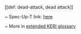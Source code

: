 [[def: dead-attack, dead attack]]

~ Spec-Up-T link: <a href='https://weboftrust.github.io/WOT-terms/docs/glossary/dead-attack'>here</a>

~ More in <a href="https://weboftrust.github.io/WOT-terms/docs/glossary/dead-attack">extended KERI glossary</a>
